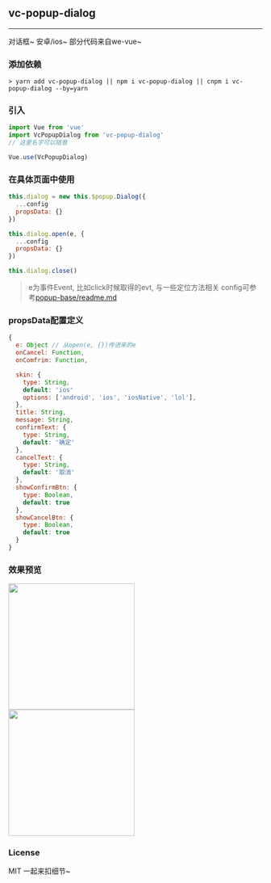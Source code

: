 
## vc-popup-dialog

-----

对话框~ 安卓/ios~ 部分代码来自we-vue~

### 添加依赖

```shell
> yarn add vc-popup-dialog || npm i vc-popup-dialog || cnpm i vc-popup-dialog --by=yarn
```

### 引入

```javascript
import Vue from 'vue'
import VcPopupDialog from 'vc-popup-dialog'
// 这里名字可以随意

Vue.use(VcPopupDialog)
```

### 在具体页面中使用

```javascript
this.dialog = new this.$popup.Dialog({
  ...config
  propsData: {}
})

this.dialog.open(e, {
  ...config
  propsData: {}
})

this.dialog.close()
```

> e为事件Event, 比如click时候取得的evt, 与一些定位方法相关
> config可参考[popup-base/readme.md](https://github.com/deepkolos/vc-popup/blob/master/packages/popup-base/readme.md)

### propsData配置定义

```js
{
  e: Object // 从open(e, {})传进来的e
  onCancel: Function,
  onComfrim: Function,

  skin: {
    type: String,
    default: 'ios'
    options: ['android', 'ios', 'iosNative', 'lol'],
  },
  title: String,
  message: String,
  confirmText: {
    type: String,
    default: '确定'
  },
  cancelText: {
    type: String,
    default: '取消'
  },
  showConfirmBtn: {
    type: Boolean,
    default: true
  },
  showCancelBtn: {
    type: Boolean,
    default: true
  }
}
```

### 效果预览

<div>
  <img src="https://raw.githubusercontent.com/deepkolos/vc-popup/master/static/vc-popup-dialog.gif" width = "250" alt="" style="display:inline-block;"/>
</div>
<div>
  <img src="https://raw.githubusercontent.com/deepkolos/vc-popup/master/static/vc-popup-dialog-lol.gif" width = "250" alt="" style="display:inline-block;"/>
</div>

### License

MIT 一起来扣细节~
